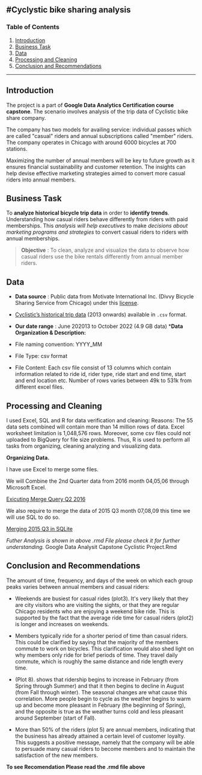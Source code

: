 #Cyclystic bike sharing analysis
---------------------------------------------
### Table of Contents
1. [Introduction](README.md#Introduction)
2. [Business Task](README.md#Business-task)
3. [Data](README.md#Data)
4. [Processing and Cleaning](README.md#Processing-and-cleaning)
5. [Conclusion and Recommendations](README.md#Conclusion-and-Recommendations)
--------------------------------------------

## Introduction

The project is a part of **Google Data Analytics Certification course capstone**. The scenario involves analysis of the trip data of Cyclistic bike share company.

The company has two models for availing service: individual passes which are called "casual" riders and annual subscriptions called "member" riders.
The company operates in Chicago with around 6000 bicycles at 700 stations.

Maximizing the number of annual members will be key to future growth as it ensures financial sustainability and customer retention. The insights can help devise effective marketing strategies aimed to convert more casual riders into annual members.

## Business Task

To **analyze historical bicycle trip data** in order to **identify trends**. Understanding how casual riders behave differently from riders with paid memberships. This *analysis will help executives* to make *decisions about marketing programs and strategies* to convert casual riders to riders with annual memberships.

> **Objective** : To clean, analyze and visualize the data to observe how casual riders use the bike rentals differently from annual member riders. 
## Data

* **Data source** : Public data from Motivate International Inc. (Divvy Bicycle Sharing Service from Chicago) under this [license](https://www.divvybikes.com/data-license-agreement).
* [Cyclistic’s historical trip data](https://divvy-tripdata.s3.amazonaws.com/index.html) (2013 onwards) available in `.csv` format. 
* **Our date range** : June 202013 to October 2022 (4.9 GB data)
***Data Organization & Description:**

* File naming convention: YYYY_MM

* File Type: csv format

* File Content: Each csv file consist of 13 columns which contain information related to ride id, rider type, ride start and end time, start and end location etc. Number of rows varies between 49k to 531k from different excel files.


## Processing and Cleaning

I used Excel, SQL and R for data verification and cleaning: Reasons: The 55 data sets combined will contain more than 14 million rows of data. Excel worksheet limitation is 1,048,576 rows. Moreover, some csv files could not uploaded to BigQuery for file size problems. Thus, R is used to perform all tasks from organizing, cleaning analyzing and visualizing data.

**Organizing Data.**

I have use Excel to merge some files.

We will Combine the 2nd Quarter data from 2016 month 04,05,06 through
Microsoft Excel.

[Exicuting Merge Query Q2 2016](https://user-images.githubusercontent.com/100509604/206896689-0e252799-c436-45cb-9eff-626af965c35c.JPG)

We also require to merge the data of 2015 Q3 month 07,08,09 this time we
will use SQL to do so.

[Merging 2015 Q3 in SQLite](https://user-images.githubusercontent.com/100509604/206896702-14cc33a8-6244-417f-9c0f-df778d9bbc28.JPG)



*Futher Analysis is shown in above .rmd File please check it for further understanding.*
Google Data Analysit Capstone Cyclistic Project.Rmd


## Conclusion and Recommendations


The amount of time, frequency, and days of the week on which each group
peaks varies between annual members and casual riders:

-   Weekends are busiest for casual rides (plot3). It's very likely that they are city visitors who are visiting the sights, or that they are regular Chicago     residents who are enjoying a weekend bike ride. This is supported by the fact that the average ride time for casual riders (plot2) is longer and increases     on weekends.

-   Members typically ride for a shorter period of time than casual
    riders. This could be clarified by saying that the majority of the
    members commute to work on bicycles. This clarification would also
    shed light on why members only ride for brief periods of time. They
    travel daily commute, which is roughly the same distance and ride
    length every time.

-   (Plot 8). shows that ridership begins to increase in February (from
    Spring through Summer) and that it then begins to decline in August
    (from Fall through winter). The seasonal changes are what cause this
    correlation. More people begin to cycle as the weather begins to
    warm up and become more pleasant in February (the beginning of
    Spring), and the opposite is true as the weather turns cold and less
    pleasant around September (start of Fall).

-   More than 50% of the riders (plot 5) are annual members, indicating
    that the business has already attained a certain level of customer
    loyalty. This suggests a positive message, namely that the company
    will be able to persuade many casual riders to become members and to
    maintain the satisfaction of the new members.
    
**To see Recomendation Please read the .rmd file above**
